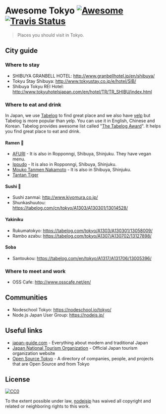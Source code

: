 [awesome-link]:  https://github.com/sindresorhus/awesome
[awesome-badge]: https://cdn.rawgit.com/sindresorhus/awesome/d7305f38d29fed78fa85652e3a63e154dd8e8829/media/badge.svg
[travis-link]:   https://travis-ci.org/nodejsjp/awesome-tokyo
[travis-badge]:  https://travis-ci.org/nodejsjp/awesome-tokyo.svg?branch=master

# Awesome Tokyo [![Awesome][awesome-badge]][awesome-link] [![Travis Status][travis-badge]][travis-link]

> Places you should visit in Tokyo.

## City guide

### Where to stay
+ SHIBUYA GRANBELL HOTEL: http://www.granbellhotel.jp/en/shibuya/
+ Tokyu Stay Shibuya: http://www.tokyustay.co.jp/e/hotel/SIB/
+ Shibuya Tokyu REI Hotel: http://www.tokyuhotelsjapan.com/en/hotel/TR/TR_SHIBU/index.html

### Where to eat and drink

In Japan, we use [Tabelog](https://tabelog.com/en/) to find great place and we also have [yelp](https://www.yelp.com/%E6%9D%B1%E4%BA%AC) but Tabelog is more popular than yelp. You can use it in English, Chinese and Korean. Tabelog provides awesome list called "[The Tabelog Award](https://tabelog.com/en/award/restaurant/rstlist/)". It helps you find great place to eat and drink.

#### Ramen :ramen:
+ [AFURI](https://www.yelp.com/biz/%E9%98%BF%E5%A4%AB%E5%88%A9-%E6%81%B5%E6%AF%94%E5%AF%BF%E5%BA%97-%E6%B8%8B%E8%B0%B7%E5%8C%BA) - It is also in Ropponngi, Shibuya, Shinjuku. They have vegan menu.
+ [Ippudo](https://www.yelp.com/biz/%E4%B8%80%E9%A2%A8%E5%A0%82-%E6%96%B0%E5%AE%BF%E3%82%A2%E3%82%A4%E3%83%A9%E3%83%B3%E3%83%89%E3%82%BF%E3%83%AF%E3%83%BC%E5%BA%97-%E6%96%B0%E5%AE%BF%E5%8C%BA) - It is also in Ropponngi, Shibuya, Shinjuku.
+ [Mouko Tanmen Nakamoto](https://www.yelp.com/biz/%E8%92%99%E5%8F%A4%E3%82%BF%E3%83%B3%E3%83%A1%E3%83%B3%E4%B8%AD%E6%9C%AC-%E6%B8%8B%E8%B0%B7%E5%BA%97-%E6%B8%8B%E8%B0%B7%E5%8C%BA) - It is also in Shibuya, Shinjuku.
+ [Tantan Tiger](https://www.yelp.com/biz/%E3%82%BF%E3%83%B3%E3%82%BF%E3%83%B3%E3%82%BF%E3%82%A4%E3%82%AC%E3%83%BC-%E5%8F%B0%E6%9D%B1%E5%8C%BA)

#### Sushi :sushi:
+ Sushi zanmai: http://www.kiyomura.co.jp/
+ Shunkashuutou: https://tabelog.com/cn/tokyo/A1303/A130301/13014528/

#### Yakiniku
+ Rukumatokyo: https://tabelog.com/tokyo/A1303/A130301/13058009/
+ Rambo azabu: https://tabelog.com/tokyo/A1307/A130702/13127898/

#### Soba
+ Santoukou: https://tabelog.com/en/tokyo/A1317/A131706/13005396/

### Where to meet and work
+ OSS Cafe: http://www.osscafe.net/en/

## Communities
+ Nodeschool Tokyo: https://nodeschool.io/tokyo/
+ Node.js Japan User Group: https://nodejs.jp/

## Useful links

+ [japan-guide.com](https://www.japan-guide.com/) - Everything about modern and traditional Japan
+ [Japan National Tourism Organization](https://www.jnto.go.jp/eng/) - Official Japan tourism organization website
+ [Open Source Tokyo](https://github.com/opensourcecities/tokyo) - A directory of companies, people, and projects that are Open Source and from Tokyo

## License

[![CC0](http://mirrors.creativecommons.org/presskit/buttons/88x31/svg/cc-zero.svg)](https://creativecommons.org/publicdomain/zero/1.0/)

To the extent possible under law, [nodejsjp](https://github.com/nodejsjp) has waived all copyright and related or neighboring rights to this work.
